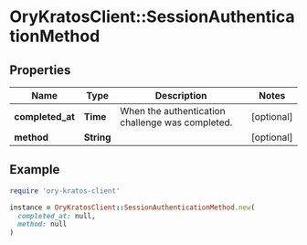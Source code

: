 # OryKratosClient::SessionAuthenticationMethod

## Properties

| Name | Type | Description | Notes |
| ---- | ---- | ----------- | ----- |
| **completed_at** | **Time** | When the authentication challenge was completed. | [optional] |
| **method** | **String** |  | [optional] |

## Example

```ruby
require 'ory-kratos-client'

instance = OryKratosClient::SessionAuthenticationMethod.new(
  completed_at: null,
  method: null
)
```

